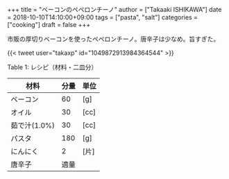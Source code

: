 +++
title = "ベーコンのペペロンチーノ"
author = ["Takaaki ISHIKAWA"]
date = 2018-10-10T14:10:00+09:00
tags = ["pasta", "salt"]
categories = ["cooking"]
draft = false
+++

市販の厚切りベーコンを使ったペペロンチーノ。唐辛子は少なめ。旨すぎた。  

{{< tweet user="takaxp" id="1049872913984364544" >}}  

<div class="table-caption">
  <span class="table-number">Table 1</span>:
  レシピ（材料・二皿分）
</div>

| 材料      | 分量 | 単位 |
|---------|----|----|
| ベーコン  | 60  | [g]  |
| オイル    | 30  | [cc] |
| 茹で汁(1.0%) | 30  | [cc] |
| パスタ    | 180 | [g]  |
| にんにく  | 2   | [片] |
| 唐辛子    | 適量 |      |